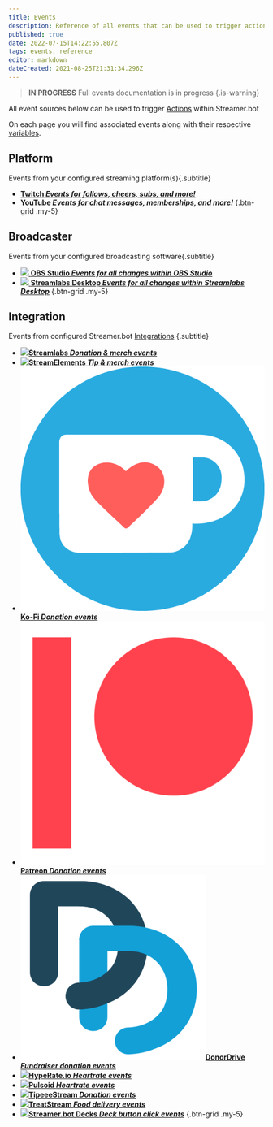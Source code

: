 ```yaml
---
title: Events
description: Reference of all events that can be used to trigger actions in Streamer.bot
published: true
date: 2022-07-15T14:22:55.807Z
tags: events, reference
editor: markdown
dateCreated: 2021-08-25T21:31:34.296Z
---
```


> **IN PROGRESS**
> Full events documentation is in progress
{.is-warning}

All event sources below can be used to trigger [Actions](/en/Actions) within Streamer.bot

On each page you will find associated events along with their respective [variables](/en/Variables).


## Platform
Events from your configured streaming platform(s){.subtitle}

- [<i class="mdi mdi-twitch text--twitch"></i> **Twitch *Events for follows, cheers, subs, and more!***](/en/Platforms/Twitch/Events)
- [<i class="mdi mdi-youtube text--youtube"></i> **YouTube *Events for chat messages, memberships, and more!***](/en/Platforms/YouTube/Events)
{.btn-grid .my-5}

## Broadcaster
Events from your configured broadcasting software{.subtitle}

- [<img src="https://streamer.bot/img/integrations/obs.svg"/> **OBS Studio *Events for all changes within OBS Studio***](/en/Broadcasters/OBS/Events)
- [<img src="https://streamer.bot/img/integrations/streamlabs.png"/>  **Streamlabs Desktop *Events for all changes within Streamlabs Desktop***](/en/Broadcasters/StreamlabsDesktop/Events)
{.btn-grid .my-5}

## Integration
Events from configured Streamer.bot [Integrations](/en/Integrations) {.subtitle}

- [<img src="https://streamer.bot/img/integrations/streamlabs.png"/>**Streamlabs *Donation &amp; merch events***](/en/Integrations/Streamlabs)
- [<img src="https://streamer.bot/img/integrations/streamelements.png"/>**StreamElements *Tip &amp; merch events***](/en/Integrations/StreamElements)
- [<img src="/ko-fi_icon_rgb_rounded.png"/>**Ko-Fi *Donation events***](/en/Integrations/Ko-Fi)
- [<img src="/digital-patreon-logo_coral.png"/>**Patreon *Donation events***](/en/Integrations/Patreon)
- [<img src="/donordrive.webp"/>**DonorDrive *Fundraiser donation events***](/en/Integrations/DonorDrive)
- [<img src="https://streamer.bot/img/integrations/hyperate.png"/>**HypeRate.io *Heartrate events***](/en/Integrations/HypeRate-io)
- [<img src="https://streamer.bot/img/integrations/pulsoid.png"/>**Pulsoid *Heartrate events***](/en/Integrations/Pulsoid)
- [<img src="https://streamer.bot/img/integrations/tipeestream.png"/>**TipeeeStream *Donation events***](/en/Integrations/TipeeeStream)
- [<img src="https://streamer.bot/img/integrations/treatstream.png"/>**TreatStream *Food delivery events***](/en/Integrations/TreatStream)
- [<img src="https://streamer.bot/logo.png"/>**Streamer.bot Decks *Deck button click events***](/en/Integrations/Streamer-bot)
{.btn-grid .my-5}